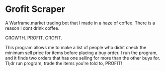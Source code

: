 # Grofit Scraper

A Warframe.market trading bot that I made in a haze of coffee. There is a reason I dont drink coffee.

GROWTH. PROFIT. GROFIT.

This program allows me to make a list of people who didnt check the minimum sell price for items before placing a buy order. I run the program, and it finds two orders that has one selling for more than the other buys for. Tl;dr run program, trade the items you're told to, PROFIT!

